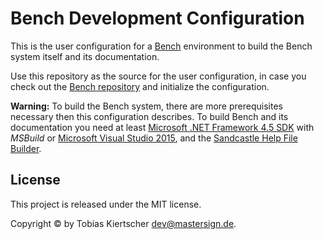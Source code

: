 Bench Development Configuration
===============================

This is the user configuration for a [Bench](http://mastersign.github.io/bench)
environment to build the Bench system itself and its documentation.

Use this repository as the source for the user configuration,
in case you check out the [Bench repository](https://github.com/mastersign/bench)
and initialize the configuration.

**Warning:** To build the Bench system, there are more prerequisites necessary
then this configuration describes.
To build Bench and its documentation you need at least [Microsoft .NET Framework 4.5 SDK][.NET-SDK]
with _MSBuild_ or [Microsoft Visual Studio 2015][VS], and the [Sandcastle Help File Builder][SHFB].

## License

This project is released under the MIT license.

Copyright © by Tobias Kiertscher <dev@mastersign.de>.

[.NET-SDK]: https://www.microsoft.com/en-US/download/details.aspx?id=42637
[VS]: https://www.microsoft.com/en-US/download/details.aspx?id=48146
[SHFB]: https://github.com/EWSoftware/SHFB/releases